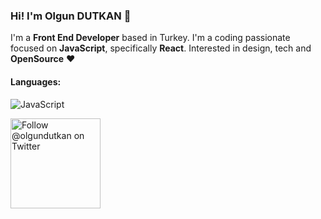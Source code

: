 ### Hi! I'm Olgun DUTKAN 👋

I'm a **Front End Developer** based in Turkey. I'm a coding passionate focused on **JavaScript**, specifically **React**. Interested in design, tech and **OpenSource** ❤️

#### Languages:

![JavaScript](https://img.shields.io/badge/javascript-%23323330.svg?style=for-the-badge&logo=javascript&logoColor=%23F7DF1E)


<p>
  <a href="https://twitter.com/intent/follow?screen_name=olgundutkan" target="_blank">
    <img src="https://user-images.githubusercontent.com/7629661/87821427-202e0280-c870-11ea-9e38-8c7c74856753.png" width="144" alt="Follow @olgundutkan on Twitter" title="Follow @olgundutkan on Twitter">
  </a>
</p>

<!--
**olgundutkan/olgundutkan** is a ✨ _special_ ✨ repository because its `README.md` (this file) appears on your GitHub profile.

Here are some ideas to get you started:

- 🔭 I’m currently working on ...
- 🌱 I’m currently learning ...
- 👯 I’m looking to collaborate on ...
- 🤔 I’m looking for help with ...
- 💬 Ask me about ...
- 📫 How to reach me: ...
- 😄 Pronouns: ...
- ⚡ Fun fact: ...
-->
